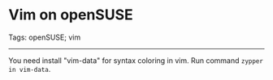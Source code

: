 # Vim on openSUSE
Tags: openSUSE; vim

------

You need install "vim-data" for syntax coloring in vim. Run command `zypper in vim-data`.
